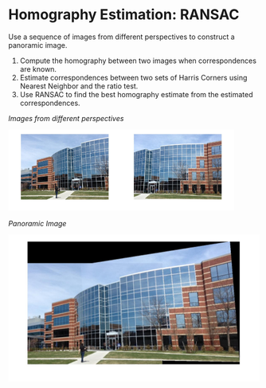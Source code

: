 # Homography Estimation: RANSAC
Use a sequence of images from different perspectives to construct a panoramic image.

1. Compute the homography between two images when correspondences are known.
2. Estimate correspondences between two sets of Harris Corners using Nearest Neighbor and the ratio test.
3. Use RANSAC to find the best homography estimate from the estimated correspondences.

*Images from different perspectives*
  
<img src="building1.jpg" width="45%"><img src="building2.jpg" width="45%">

*Panoramic Image*

<img src="building_ransac.jpg">
